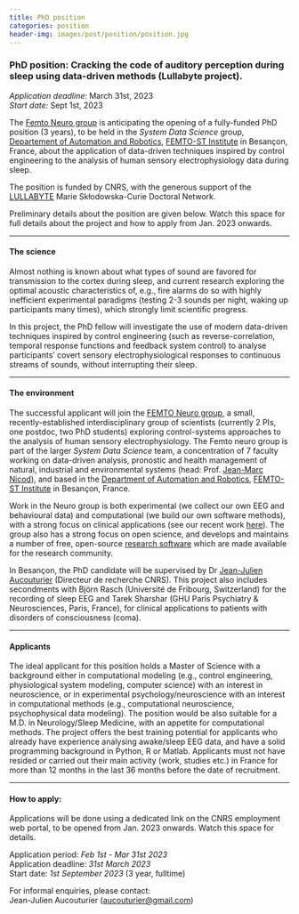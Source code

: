 ```yaml
---
title: PhD position
categories: position
header-img: images/post/position/position.jpg
---
```


### PhD position: Cracking the code of auditory perception during sleep using data-driven methods (Lullabyte project). 

*Application deadline:* March 31st, 2023 <br>
*Start date:* Sept 1st, 2023<br> 

The [Femto Neuro group](https://neuro-team-femto.github.io) is anticipating the opening of a fully-funded PhD position (3 years), to be held in the _System Data Science_ group, [Departement of Automation and Robotics](https://www.femto-st.fr/en/Research-departments/AS2M/Presentation), [FEMTO-ST Institute](https://www.femto-st.fr) in Besançon, France, about the application of data-driven techniques inspired by control engineering to the analysis of human sensory electrophysiology data during sleep. 

The position is funded by CNRS, with the generous support of the [LULLABYTE](https://twitter.com/LullabyteDN) Marie Skłodowska-Curie Doctoral Network. 

Preliminary details about the position are given below. Watch this space for full details about the project and how to apply from Jan. 2023 onwards. 


<hr>

#### The science

Almost nothing is known about what types of sound are favored for transmission to the cortex during sleep, and current research exploring the optimal acoustic characteristics of, e.g., fire alarms do so with highly inefficient experimental paradigms (testing 2-3 sounds per night, waking up participants many times), which strongly limit scientific progress. 

In this project, the PhD fellow will investigate the use of modern data-driven techniques inspired by control engineering (such as reverse-correlation, temporal response functions and feedback system control) to analyse participants’ covert sensory electrophysiological responses to continuous streams of sounds, without interrupting their sleep. 

<hr>

#### The environment

The successful applicant will join the [FEMTO Neuro group](https://neuro-team-femto.github.io/), a small, recently-established interdisciplinary group of scientists (currently 2 PIs, one postdoc, two PhD students) exploring control-systems approaches to the analysis of human sensory electrophysiology. The Femto neuro group is part of the larger *System Data Science* team, a concentration of 7 faculty working on data-driven analysis, pronostic and health management of natural, industrial and environmental systems (head: Prof. [Jean-Marc Nicod](https://www.femto-st.fr/en/femto-people/jmnicod)), and based in the [Department of Automation and Robotics](https://www.femto-st.fr/en/Research-departments/AS2M/Presentation), [FEMTO-ST Institute](https://www.femto-st.fr) in Besançon, France. 

Work in the Neuro group is both experimental (we collect our own EEG and behavioural data) and computational (we build our own software methods), with a strong focus on clinical applications (see our recent work [here](https://neuro-team-femto.github.io/about)). The group also has a strong focus on open science, and develops and maintains a number of free, open-source [research software](https://neuro-team-femto.github.io/resources/) which are made available for the research community. 

In Besançon, the PhD candidate will be supervised by Dr [Jean-Julien Aucouturier](https://neuro-team-femto.github.io/people/jj_aucouturier/) (Directeur de recherche CNRS). This project also includes secondments with Björn Rasch (Université de Fribourg, Switzerland) for the recording of sleep EEG and Tarek Sharshar (GHU Paris Psychiatry & Neurosciences, Paris, France), for clinical applications to patients with disorders of consciousness (coma).

<!-- <br clear="left"/> -->

<hr>

#### Applicants

The ideal applicant for this position holds a Master of Science with a background either in computational modeling (e.g., control engineering, physiological system modeling, computer science) with an interest in neuroscience, or in experimental psychology/neuroscience with an interest in computational methods (e.g., computational neuroscience, psychophysical data modeling). The position would be also suitable for a M.D. in Neurology/Sleep Medicine, with an appetite for computational methods. The project offers the best training potential for applicants who already have experience analysing awake/sleep EEG data, and have a solid programming background in Python, R or Matlab. Applicants must not have resided or carried out their main activity (work, studies etc.) in France for more than 12 months in the last 36 months before the date of recruitment. 

<hr>

#### How to apply:

Applications will be done using a dedicated link on the CNRS employment web portal, to be opened from Jan. 2023 onwards. Watch this space for details. <br>

Application period: *Feb 1st - Mar 31st 2023*<br>
Application deadline: *31st March 2023*<br>
Start date: *1st September 2023* (3 year, fulltime)<br>

For informal enquiries, please contact: <br>
Jean-Julien Aucouturier ([aucouturier@gmail.com](mailto:aucouturier@gmail.com))


<!-- <hr>
<font color='red'> <b> Applications for the position are closed. </b> </font> 
<hr>-->


